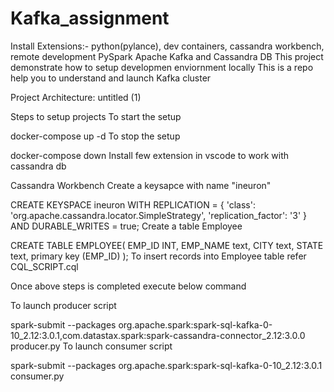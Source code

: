 # Kafka_assignment
Install Extensions:- python(pylance), dev containers, cassandra workbench, remote development
PySpark Apache Kafka and Cassandra DB
This project demonstrate how to setup developmen enviornment locally This is a repo help you to understand and launch Kafka cluster

Project Architecture:
untitled (1)

Steps to setup projects
To start the setup

docker-compose up -d
To stop the setup

docker-compose down
Install few extension in vscode to work with cassandra db

Cassandra Workbench
Create a keysapce with name "ineuron"

CREATE KEYSPACE ineuron
	WITH REPLICATION = {
		'class': 'org.apache.cassandra.locator.SimpleStrategy',
		'replication_factor': '3'
	}
	AND DURABLE_WRITES = true;
Create a table Employee

 CREATE TABLE EMPLOYEE(
     EMP_ID INT,
     EMP_NAME text,
     CITY text,
     STATE text,
     primary key (EMP_ID)
 );
To insert records into Employee table refer CQL_SCRIPT.cql

Once above steps is completed execute below command

To launch producer script

spark-submit --packages org.apache.spark:spark-sql-kafka-0-10_2.12:3.0.1,com.datastax.spark:spark-cassandra-connector_2.12:3.0.0  producer.py 
To launch consumer script

spark-submit --packages org.apache.spark:spark-sql-kafka-0-10_2.12:3.0.1 consumer.py 
